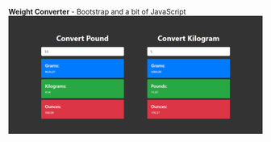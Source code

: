 **Weight Converter** - Bootstrap and a bit of JavaScript
![](https://github.com/bertusrocky/Weight_Converter/blob/master/readme_pic.PNG)
